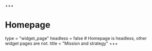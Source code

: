 +++
# Homepage
type = "widget_page"
headless = false  # Homepage is headless, other widget pages are not.
title = "Mission and strategy"
+++
